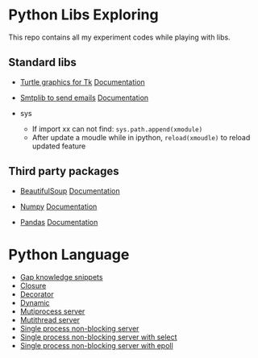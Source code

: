 # Python Libs Exploring

This repo contains all my experiment codes while playing with libs.

## Standard libs

- [Turtle graphics for Tk](./draw_mystery/) [Documentation](https://docs.python.org/3.6/library/turtle.html)
- [Smtplib to send emails](./send_email)   [Documentation](https://docs.python.org/3/library/smtplib.html)

- sys
    - If import xx can not find: `sys.path.append(xmodule)`
    - After update a moudle while in ipython, `reload(xmoudle)` to reload updated feature


## Third party packages

- [BeautifulSoup](./besoup/) [Documentation](https://www.crummy.com/software/BeautifulSoup/bs4/doc/)
- [Numpy](./Numpy) [Documentation](https://docs.scipy.org/doc/numpy-1.13.0/reference/index.html#reference)

- [Pandas](./Pandas) [Documentation](http://pandas.pydata.org/pandas-docs/stable/)


# Python Language

- [Gap knowledge snippets](./Python-language/fragments.md)
- [Closure](./Python-language/closure.py)
- [Decorator](./Python-language/decorator.py)
- [Dynamic](./Python-language/dynamic_python.py)
- [Mutiprocess server](./Python-language/server_mutiprocess.py)
- [Mutithread server](./Python-language/server_mutithread.py)
- [Single process non-blocking server](./Python-language/server_single_process_non_blocking.py)
- [Single process non-blocking server with select](./Python-language/server_non_blocking_select.py)
- [Single process non-blocking server with epoll](./Python-language/server_epoll.py)
